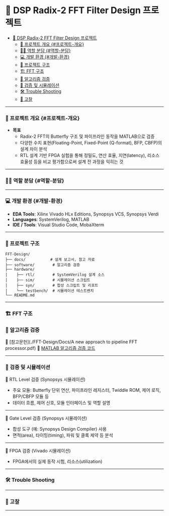 # 📌 DSP Radix-2 FFT Filter Design 프로젝트

- [📌 DSP Radix-2 FFT Filter Design 프로젝트](#-dsp-radix-2-fft-filter-design-프로젝트)
    - [🎯 프로젝트 개요 {#프로젝트-개요}](#-프로젝트-개요-프로젝트-개요)
    - [🙋‍♂️ 역할 분담 {#역할-분담}](#️-역할-분담-역할-분담)
    - [💻 개발 환경 {#개발-환경}](#-개발-환경-개발-환경)
    - [📂 프로젝트 구조](#-프로젝트-구조)
    - [🏗️ FFT 구조](#️-fft-구조)
    - [🔎 알고리즘 검증](#-알고리즘-검증)
    - [🔎 검증 및 시뮬레이션](#-검증-및-시뮬레이션)
    - [🛠️ Trouble Shooting](#️-trouble-shooting)
    - [🧠 고찰](#-고찰)

---

### 🎯 프로젝트 개요 {#프로젝트-개요}

- **목표**  
  - Radix-2 FFT의 Butterfly 구조 및 파이프라인 동작을 MATLAB으로 검증  
  - 다양한 수치 표현(Floating-Point, Fixed-Point (Q-format), BFP, CBFP)의 설계 차이 분석  
  - RTL 설계 기반 FPGA 실험을 통해 정밀도, 연산 효율, 지연(latency), 리소스 효율성 등을 비교 평가함으로써 설계 전 과정을 익히는 것  

---

### 🙋‍♂️ 역할 분담 {#역할-분담}

---

### 💻 개발 환경 {#개발-환경}

- **EDA Tools**: Xilinx Vivado HLx Editions, Synopsys VCS, Synopsys Verdi  
- **Languages**: SystemVerilog, MATLAB  
- **IDE / Tools**: Visual Studio Code, MobaXterm  

---

### 📂 프로젝트 구조

```
FFT-Design/
├── docs/           # 설계 보고서, 참고 자료
├── software/        # 알고리즘 검증
├── hardware/   
│    ├── rtl/        # SystemVerilog 설계 소스
│    ├── sim/        # 시뮬레이션 스크립트
│    ├── syn/        # 합성 스크립트 및 리포트
│    └── testbench/  # 시뮬레이션 테스트벤치
└── README.md
```

---

### 🏗️ FFT 구조


### 🔎 알고리즘 검증

📂 [참고문헌](./FFT-Design/Docs/A new approach to pipeline FFT processor.pdf)
📂 [MATLAB 알고리즘 검증 코드](./FFT-Design/Software)

---

### 🔎 검증 및 시뮬레이션

🔎 RTL Level 검증 (Synopsys 시뮬레이션)

- 주요 모듈: Butterfly 단위 연산, 파이프라인 레지스터, Twiddle ROM, 제어 로직, BFP/CBFP 모듈 등  
- 데이터 흐름, 제어 신호, 모듈 인터페이스 및 역할 설명  

---

🔎 Gate Level 검증 (Synopsys 시뮬레이션)
- 합성 도구 (예: Synopsys Design Compiler) 사용  
- 면적(area), 타이밍(timing), 파워 및 클록 제약 등 분석 

---

🔎 FPGA 검증 (Vivado 시뮬레이션)
- FPGA에서의 실제 동작 시험, 리소스(utilization)

---

### 🛠️ Trouble Shooting

---

### 🧠 고찰

---